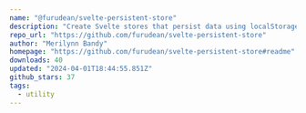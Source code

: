 ```yaml
---
name: "@furudean/svelte-persistent-store"
description: "Create Svelte stores that persist data using localStorage or sessionStorage."
repo_url: "https://github.com/furudean/svelte-persistent-store"
author: "Merilynn Bandy"
homepage: "https://github.com/furudean/svelte-persistent-store#readme"
downloads: 40
updated: "2024-04-01T18:44:55.851Z"
github_stars: 37
tags: 
  - utility
---
```

